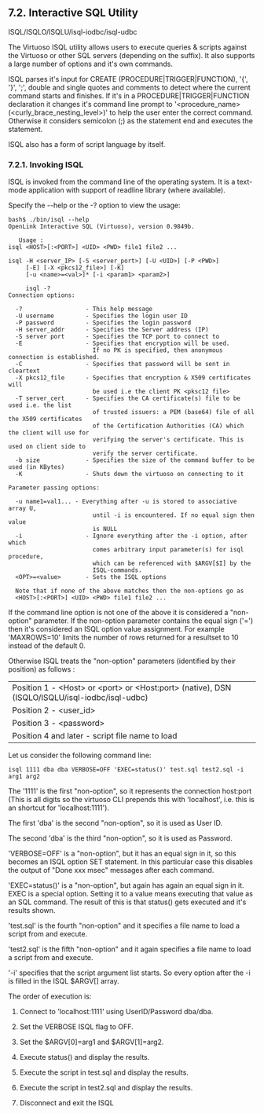 <div>

<div>

<div>

<div>

## 7.2. Interactive SQL Utility

</div>

</div>

</div>

ISQL/ISQLO/ISQLU/isql-iodbc/isql-udbc

The Virtuoso ISQL utility allows users to execute queries & scripts
against the Virtuoso or other SQL servers (depending on the suffix). It
also supports a large number of options and it's own commands.

ISQL parses it's input for CREATE (PROCEDURE\|TRIGGER\|FUNCTION), '{',
'}', ';', double and single quotes and comments to detect where the
current command starts and finishes. If it's in a
PROCEDURE\|TRIGGER\|FUNCTION declaration it changes it's command line
prompt to '\<procedure_name\>(\<curly_brace_nesting_level\>)' to help
the user enter the correct command. Otherwise it considers semicolon (;)
as the statement end and executes the statement.

ISQL also has a form of script language by itself.

<div>

<div>

<div>

<div>

### 7.2.1. Invoking ISQL

</div>

</div>

</div>

ISQL is invoked from the command line of the operating system. It is a
text-mode application with support of readline library (where
available).

Specify the --help or the -? option to view the usage:

``` programlisting
bash$ ./bin/isql --help
OpenLink Interactive SQL (Virtuoso), version 0.9849b.

   Usage :
isql <HOST>[:<PORT>] <UID> <PWD> file1 file2 ...

isql -H <server_IP> [-S <server_port>] [-U <UID>] [-P <PWD>]
     [-E] [-X <pkcs12_file>] [-K]
     [-u <name>=<val>]* [-i <param1> <param2>]

     isql -?
Connection options:

  -?                  - This help message
  -U username         - Specifies the login user ID
  -P password         - Specifies the login password
  -H server_addr      - Specifies the Server address (IP)
  -S server port      - Specifies the TCP port to connect to
  -E                  - Specifies that encryption will be used.
                        If no PK is specified, then anonymous connection is established.
  -C                  - Specifies that password will be sent in cleartext
  -X pkcs12_file      - Specifies that encryption & X509 certificates will
                        be used i.e the client PK <pksc12 file>
  -T server_cert      - Specifies the CA certificate(s) file to be used i.e. the list
                        of trusted issuers: a PEM (base64) file of all the X509 certificates
                        of the Certification Authorities (CA) which the client will use for
                        verifying the server's certificate. This is used on client side to
                        verify the server certificate.
  -b size             - Specifies the size of the command buffer to be used (in KBytes)
  -K                  - Shuts down the virtuoso on connecting to it

Parameter passing options:

  -u name1=val1... - Everything after -u is stored to associative array U,
                        until -i is encountered. If no equal sign then value
                        is NULL
  -i                  - Ignore everything after the -i option, after which
                        comes arbitrary input parameter(s) for isql procedure,
                        which can be referenced with $ARGV[$I] by the
                        ISQL-commands.
  <OPT>=<value>       - Sets the ISQL options

  Note that if none of the above matches then the non-options go as
  <HOST>[:<PORT>] <UID> <PWD> file1 file2 ...
```

If the command line option is not one of the above it is considered a
"non-option" parameter. If the non-option parameter contains the equal
sign ('=') then it's considered an ISQL option value assignment. For
example 'MAXROWS=10' limits the number of rows returned for a resultset
to 10 instead of the default 0.

Otherwise ISQL treats the "non-option" parameters (identified by their
position) as follows :

|                                                                                                     |
|-----------------------------------------------------------------------------------------------------|
| Position 1 - \<Host\> or \<port\> or \<Host:port\> (native), DSN (ISQLO/ISQLU/isql-iodbc/isql-udbc) |
| Position 2 - \<user_id\>                                                                            |
| Position 3 - \<password\>                                                                           |
| Position 4 and later - script file name to load                                                     |

Let us consider the following command line:

``` programlisting
isql 1111 dba dba VERBOSE=OFF 'EXEC=status()' test.sql test2.sql -i arg1 arg2
```

The '1111' is the first "non-option", so it represents the connection
host:port (This is all digits so the virtuoso CLI prepends this with
'localhost', i.e. this is an shortcut for 'localhost:1111').

The first 'dba' is the second "non-option", so it is used as User ID.

The second 'dba' is the third "non-option", so it is used as Password.

'VERBOSE=OFF' is a "non-option", but it has an equal sign in it, so this
becomes an ISQL option SET statement. In this particular case this
disables the output of "Done xxx msec" messages after each command.

'EXEC=status()' is a "non-option", but again has again an equal sign in
it. EXEC is a special option. Setting it to a value means executing that
value as an SQL command. The result of this is that status() gets
executed and it's results shown.

'test.sql' is the fourth "non-option" and it specifies a file name to
load a script from and execute.

'test2.sql' is the fifth "non-option" and it again specifies a file name
to load a script from and execute.

'-i' specifies that the script argument list starts. So every option
after the -i is filled in the ISQL \$ARGV\[\] array.

The order of execution is:

<div>

1.  Connect to 'localhost:1111' using UserID/Password dba/dba.

2.  Set the VERBOSE ISQL flag to OFF.

3.  Set the \$ARGV\[0\]=arg1 and \$ARGV\[1\]=arg2.

4.  Execute status() and display the results.

5.  Execute the script in test.sql and display the results.

6.  Execute the script in test2.sql and display the results.

7.  Disconnect and exit the ISQL

</div>

</div>

</div>
